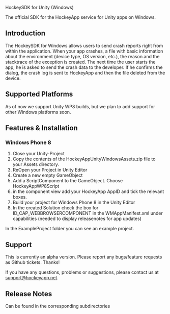 HockeySDK for Unity (Windows)

The official SDK for the HockeyApp service for Unity apps on Windows.

## Introduction

The HockeySDK for Windows allows users to send crash reports right from within the application.
When your app crashes, a file with basic information about the environment (device type, OS version, etc.), the reason and the stacktrace of the exception is created. 
The next time the user starts the app, he is asked to send the crash data to the developer. If he confirms the dialog, the crash log is sent to HockeyApp and then the file deleted from the device.

## Supported Platforms
As of now we support Unity WP8 builds, but we plan to add support for other Windows platforms soon.

## Features & Installation

### Windows Phone 8

1. Close your Unity-Project
2. Copy the contents of the HockeyAppUnityWindowsAssets.zip file to your Assets directory.
3. ReOpen your Project in Unity Editor
4. Create a new empty GameObject
5. Add a ScriptComponent to the GameObject. Choose HockeyAppWP8Script
6. in the component view add your HockeyApp AppID and tick the relevant boxes.
7. Build your project for Windows Phone 8 in the Unity Editor
8. In the created Solution check the box for ID_CAP_WEBBROWSERCOMPONENT in the WMAppManifest.xml under capabilities (needed to display releasenotes for app updates)

In the ExampleProject folder you can see an example project.

## Support
This is currently an alpha version. Please report any bugs/feature requests as Github tickets. Thanks!

If you have any questions, problems or suggestions, please contact us at [support@hockeyapp.net](mailto:support@hockeyapp.net).

## Release Notes
Can be found in the corresponding subdirectories
